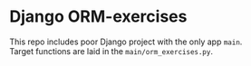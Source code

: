 # Django ORM-exercises
This repo includes poor Django project with the only app `main`. <br /> 
Target functions are laid in the `main/orm_exercises.py`.
